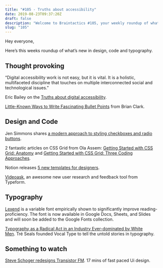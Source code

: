 ```yaml
---
title: "#105 - Truths about accessibility"
date: 2019-08-23T09:37:20Z
draft: false
description: "Welcome to Braintactics #105, your weekly roundup of what’s happening in design, code and typography."
slug: "105"
---
```


Hey everyone,

Here’s this weeks roundup of what’s new in design, code and typography.

## Thought provoking

“Digital accessibility work is not easy, but it is vital. It is a holistic, multifaceted discipline that touches on multiple interconnected social and technological issues.”

Eric Bailey on the [Truths about digital accessibility](https://ericwbailey.design/writing/truths-about-digital-accessibility.html).

[Little-Known Ways to Write Fascinating Bullet Points](https://www.copyblogger.com/little-known-ways-to-write-fascinating-bullet-points/) from Brian Clark.

## Design and Code

Jen Simmons shares [a modern approach to styling checkboxes and radio buttons](https://twitter.com/jensimmons/status/1162106783642595328?s=21).

2 fantastic articles on CSS Grid from Ola Assem: [Getting Started with CSS Grid: Anatomy](https://www.viget.com/articles/getting-started-with-css-grid-part-1/) and [Getting Started with CSS Grid: Three Coding Approaches](https://www.viget.com/articles/getting-started-with-css-grid-three-part-2/).

Notion releases [5 new templates for designers](https://twitter.com/notionhq/status/1163571342861578241?s=2).

[Videoask](https://www.videoask.it/), an awesome new user research and feedback tool from Typeform.

## Typography

[Lexend](https://thomasjockin.github.io/lexend/) is a variable font empirically shown to significantly improve reading-proficiency. The font is now available in Google Docs, Sheets, and Slides and will soon be added to the Google Fonts collection.

[Typography as a Radical Act in an Industry Ever-dominated by White Men](https://eyeondesign.aiga.org/tre-seals-is-turning-typography-into-a-radical-act/). Tré Seals founded Vocal Type to tell the untold stories in typography.

## Something to watch

[Steve Schoger redesigns Transistor FM](https://twitter.com/steveschoger/status/1162048820957630465?s=21). 17 mins of fast paced Ui design.
